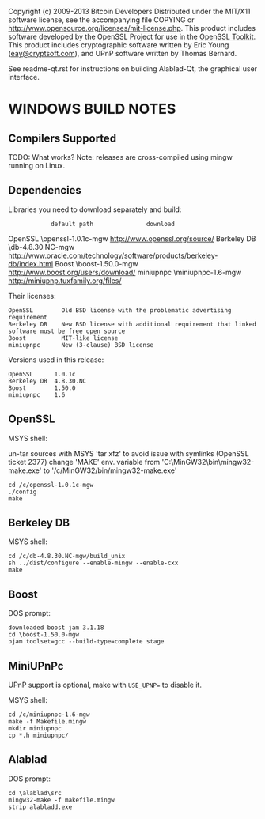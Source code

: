 Copyright (c) 2009-2013 Bitcoin Developers
Distributed under the MIT/X11 software license, see the accompanying
file COPYING or http://www.opensource.org/licenses/mit-license.php.
This product includes software developed by the OpenSSL Project for use in the [OpenSSL Toolkit](http://www.openssl.org/). This product includes
cryptographic software written by Eric Young ([eay@cryptsoft.com](mailto:eay@cryptsoft.com)), and UPnP software written by Thomas Bernard.


See readme-qt.rst for instructions on building Alablad-Qt, the
graphical user interface.

WINDOWS BUILD NOTES
===================

Compilers Supported
-------------------
TODO: What works?
Note: releases are cross-compiled using mingw running on Linux.


Dependencies
------------
Libraries you need to download separately and build:

                default path               download
OpenSSL         \openssl-1.0.1c-mgw        http://www.openssl.org/source/
Berkeley DB     \db-4.8.30.NC-mgw          http://www.oracle.com/technology/software/products/berkeley-db/index.html
Boost           \boost-1.50.0-mgw          http://www.boost.org/users/download/
miniupnpc       \miniupnpc-1.6-mgw         http://miniupnp.tuxfamily.org/files/

Their licenses:

	OpenSSL        Old BSD license with the problematic advertising requirement
	Berkeley DB    New BSD license with additional requirement that linked software must be free open source
	Boost          MIT-like license
	miniupnpc      New (3-clause) BSD license

Versions used in this release:

	OpenSSL      1.0.1c
	Berkeley DB  4.8.30.NC
	Boost        1.50.0
	miniupnpc    1.6


OpenSSL
-------
MSYS shell:

un-tar sources with MSYS 'tar xfz' to avoid issue with symlinks (OpenSSL ticket 2377)
change 'MAKE' env. variable from 'C:\MinGW32\bin\mingw32-make.exe' to '/c/MinGW32/bin/mingw32-make.exe'

	cd /c/openssl-1.0.1c-mgw
	./config
	make

Berkeley DB
-----------
MSYS shell:

	cd /c/db-4.8.30.NC-mgw/build_unix
	sh ../dist/configure --enable-mingw --enable-cxx
	make

Boost
-----
DOS prompt:

	downloaded boost jam 3.1.18
	cd \boost-1.50.0-mgw
	bjam toolset=gcc --build-type=complete stage

MiniUPnPc
---------
UPnP support is optional, make with `USE_UPNP=` to disable it.

MSYS shell:

	cd /c/miniupnpc-1.6-mgw
	make -f Makefile.mingw
	mkdir miniupnpc
	cp *.h miniupnpc/

Alablad
-------
DOS prompt:

	cd \alablad\src
	mingw32-make -f makefile.mingw
	strip alabladd.exe
